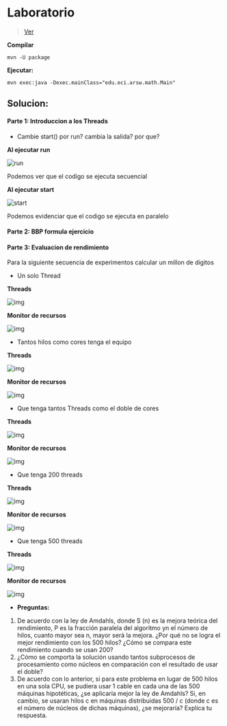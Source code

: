 # Laboratorio

> [Ver](https://eci.gitbook.io/workshops/parallelism-and-concurrency/bbp-formula)

**Compilar**

~~~
mvn -U package
~~~

**Ejecutar:**

~~~
mvn exec:java -Dexec.mainClass="edu.eci.arsw.math.Main"
~~~

## Solucion:

#### Parte 1: Introduccion a los Threads
- Cambie start() por run? cambia la salida? por que?
 
 **Al ejecutar run**
 
 ![run](img/run.jpg)
 
 Podemos ver que el codigo se ejecuta secuencial
 
 **Al ejecutar start**
 
 ![start](img/start.jpg)
 
 Podemos evidenciar que el codigo se ejecuta en paralelo

#### Parte 2: BBP formula ejercicio 
 
 
#### Parte 3: Evaluacion de rendimiento

   Para la siguiente secuencia de experimentos calcular un millon de digitos 

- Un solo Thread

 **Threads**
 
 ![img](img/hilos1.PNG)
 
 
 **Monitor de recursos**
 
 
 ![img](img/recursos1.PNG)
 
- Tantos hilos como cores tenga el equipo
 
 **Threads**
 
 ![img](img/threads_cores.PNG)
 
 **Monitor de recursos**
 
 ![img](img/recursos_cores.PNG)
 
 - Que tenga tantos Threads como el doble de cores
 
 **Threads**
 
 ![img](img/double_threads.PNG)
 
 **Monitor de recursos**
 
  ![img](img/double_recursos.PNG)
  
  - Que tenga 200 threads
  
  **Threads**
  
  ![img](img/200threads.PNG)
  
  **Monitor de recursos**
  
  ![img](img/200threadsProcesos.PNG)
  
  - Que tenga 500 threads
  
 **Threads**
 
 ![img](img/500Threads.PNG)
 
 **Monitor de recursos**
 
 ![img](img/500Monitor.PNG)
 
 - **Preguntas:**
  1. De acuerdo con la ley de Amdahls, donde S (n) es la mejora teórica del rendimiento, P es la fracción paralela del algoritmo yn el número de hilos, cuanto mayor sea n, mayor será la mejora. ¿Por qué no se logra el mejor rendimiento con los 500 hilos? ¿Cómo se compara este rendimiento cuando se usan 200?
  2. ¿Cómo se comporta la solución usando tantos subprocesos de procesamiento como núcleos en comparación con el resultado de usar el doble?
  3. De acuerdo con lo anterior, si para este problema en lugar de 500 hilos en una sola CPU, se pudiera usar 1 cable en cada una de las 500 máquinas hipotéticas, ¿se aplicaría mejor la ley de Amdahls? Si, en cambio, se usaran hilos c en máquinas distribuidas 500 / c (donde c es el número de núcleos de dichas máquinas), ¿se mejoraría? Explica tu respuesta.
